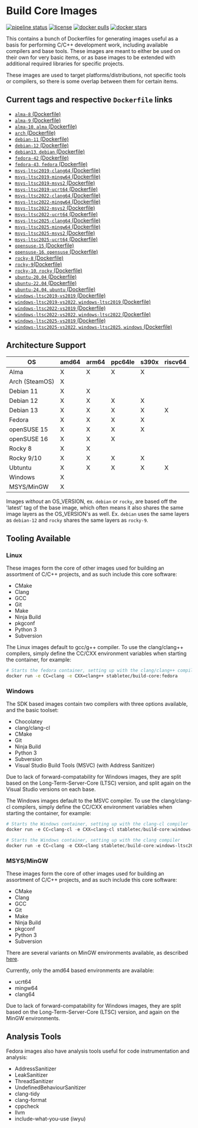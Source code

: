 # Build Core Images

[![pipeline status](https://git.stabletec.com/docker/build-core/badges/main/pipeline.svg)](https://git.stabletec.com/docker/build-core/commits/main)
[![license](https://img.shields.io/badge/license-Apache%202.0-blue.svg)](LICENSE)
[![docker pulls](https://img.shields.io/docker/pulls/stabletec/build-core.svg)](https://hub.docker.com/r/stabletec/build-core/)
[![docker stars](https://img.shields.io/docker/stars/stabletec/build-core.svg)](https://hub.docker.com/r/stabletec/build-core/)

This contains a bunch of Dockerfiles for generating images useful as a basis for performing C/C++ development work, including available compilers and base tools. These images are meant to either be used on their own for very basic items, or as base images to be extended with additional required libraries for specific projects.

These images are used to target platforms/distributions, not specific tools or compilers, so there is some overlap between them for certain items.

## Current tags and respective `Dockerfile` links

- [`alma-8` (Dockerfile)](https://github.com/StableCoder/docker-build-core/tree/main/alma/alma-8.Dockerfile)
- [`alma-9` (Dockerfile)](https://github.com/StableCoder/docker-build-core/tree/main/alma/alma-9.Dockerfile)
- [`alma-10`, `alma` (Dockerfile)](https://github.com/StableCoder/docker-build-core/tree/main/alma/alma-10.Dockerfile)
- [`arch` (Dockerfile)](https://github.com/StableCoder/docker-build-core/tree/main/arch/arch.Dockerfile)
- [`debian-11` (Dockerfile)](https://github.com/StableCoder/docker-build-core/tree/main/debian/debian-11.Dockerfile)
- [`debian-12` (Dockerfile)](https://github.com/StableCoder/docker-build-core/tree/main/debian/debian-12.Dockerfile)
- [`debian13`, `debian` (Dockerfile)](https://github.com/StableCoder/docker-build-core/tree/main/debian/debian-13.Dockerfile)
- [`fedora-42` (Dockerfile)](https://github.com/StableCoder/docker-build-core/tree/main/fedora/fedora-42.Dockerfile)
- [`fedora-43`, `fedora` (Dockerfile)](https://github.com/StableCoder/docker-build-core/tree/main/fedora/fedora-43.Dockerfile)
- [`msys-ltsc2019-clang64` (Dockerfile)](https://github.com/StableCoder/docker-build-core/tree/main/msys-ltsc2019/msys-ltsc2019-clang64.Dockerfile)
- [`msys-ltsc2019-mingw64` (Dockerfile)](https://github.com/StableCoder/docker-build-core/tree/main/msys-ltsc2019/msys-ltsc2019-mingw64.Dockerfile)
- [`msys-ltsc2019-msys2` (Dockerfile)](https://github.com/StableCoder/docker-build-core/tree/main/msys-ltsc2019/msys-ltsc2019-msys2.Dockerfile)
- [`msys-ltsc2019-ucrt64` (Dockerfile)](https://github.com/StableCoder/docker-build-core/tree/main/msys-ltsc2019/msys-ltsc2019-ucrt64.Dockerfile)
- [`msys-ltsc2022-clang64` (Dockerfile)](https://github.com/StableCoder/docker-build-core/tree/main/msys-ltsc2022/msys-ltsc2022-clang64.Dockerfile)
- [`msys-ltsc2022-mingw64` (Dockerfile)](https://github.com/StableCoder/docker-build-core/tree/main/msys-ltsc2022/msys-ltsc2022-mingw64.Dockerfile)
- [`msys-ltsc2022-msys2` (Dockerfile)](https://github.com/StableCoder/docker-build-core/tree/main/msys-ltsc2022/msys-ltsc2022-msys2.Dockerfile)
- [`msys-ltsc2022-ucrt64` (Dockerfile)](https://github.com/StableCoder/docker-build-core/tree/main/msys-ltsc2022/msys-ltsc2022-ucrt64.Dockerfile)
- [`msys-ltsc2025-clang64` (Dockerfile)](https://github.com/StableCoder/docker-build-core/tree/main/msys-ltsc2025/msys-ltsc2025-clang64.Dockerfile)
- [`msys-ltsc2025-mingw64` (Dockerfile)](https://github.com/StableCoder/docker-build-core/tree/main/msys-ltsc2025/msys-ltsc2025-mingw64.Dockerfile)
- [`msys-ltsc2025-msys2` (Dockerfile)](https://github.com/StableCoder/docker-build-core/tree/main/msys-ltsc2025/msys-ltsc2025-msys2.Dockerfile)
- [`msys-ltsc2025-ucrt64` (Dockerfile)](https://github.com/StableCoder/docker-build-core/tree/main/msys-ltsc2025/msys-ltsc2025-ucrt64.Dockerfile)
- [`opensuse-15` (Dockerfile)](https://github.com/StableCoder/docker-build-core/tree/main/opensuse/opensuse-15.Dockerfile)
- [`opensuse-16`, `opensuse` (Dockerfile)](https://github.com/StableCoder/docker-build-core/tree/main/opensuse/opensuse-16.Dockerfile)
- [`rocky-8` (Dockerfile)](https://github.com/StableCoder/docker-build-core/tree/main/rocky/rocky-8.Dockerfile)
- [`rocky-9`(Dockerfile)](https://github.com/StableCoder/docker-build-core/tree/main/rocky/rocky-9.Dockerfile)
- [`rocky-10`, `rocky` (Dockerfile)](https://github.com/StableCoder/docker-build-core/tree/main/rocky/rocky-10.Dockerfile)
- [`ubuntu-20.04` (Dockerfile)](https://github.com/StableCoder/docker-build-core/tree/main/ubuntu/ubuntu-20.04.Dockerfile)
- [`ubuntu-22.04` (Dockerfile)](https://github.com/StableCoder/docker-build-core/tree/main/ubuntu/ubuntu-22.04.Dockerfile)
- [`ubuntu-24.04`, `ubuntu` (Dockerfile)](https://github.com/StableCoder/docker-build-core/tree/main/ubuntu/ubuntu-24.04.Dockerfile)
- [`windows-ltsc2019-vs2019` (Dockerfile)](https://github.com/StableCoder/docker-build-core/tree/main/windows-ltsc2019/windows-ltsc2019-vs2019.Dockerfile)
- [`windows-ltsc2019-vs2022`, `windows-ltsc2019` (Dockerfile)](https://github.com/StableCoder/docker-build-core/tree/main/windows-ltsc2019/windows-ltsc2019-vs2022.Dockerfile)
- [`windows-ltsc2022-vs2019` (Dockerfile)](https://github.com/StableCoder/docker-build-core/tree/main/windows-ltsc2022/windows-ltsc2022-vs2019.Dockerfile)
- [`windows-ltsc2022-vs2022`, `windows-ltsc2022` (Dockerfile)](https://github.com/StableCoder/docker-build-core/tree/main/windows-ltsc2022/windows-ltsc2022-vs2022.Dockerfile)
- [`windows-ltsc2025-vs2019` (Dockerfile)](https://github.com/StableCoder/docker-build-core/tree/main/windows-ltsc2025/windows-ltsc2025-vs2019.Dockerfile)
- [`windows-ltsc2025-vs2022`, `windows-ltsc2025`, `windows` (Dockerfile)](https://github.com/StableCoder/docker-build-core/tree/main/windows-ltsc2025/windows-ltsc2025-vs2022.Dockerfile)

## Architecture Support

| OS             | amd64 | arm64 | ppc64le | s390x | riscv64 |
| -------------- | ----- | ----- | ------- | ----- | ------- |
| Alma           | X     | X     | X       | X     |         |
| Arch (SteamOS) | X     |       |         |       |         |
| Debian 11      | X     | X     |         |       |         |
| Debian 12      | X     | X     | X       | X     |         |
| Debian 13      | X     | X     | X       | X     | X       |
| Fedora         | X     | X     | X       | X     |         |
| openSUSE 15    | X     | X     | X       | X     |         |
| openSUSE 16    | X     | X     | X       |       |         |
| Rocky 8        | X     | X     |         |       |         |
| Rocky 9/10     | X     | X     | X       | X     |         |
| Ubtuntu        | X     | X     | X       | X     | X       |
| Windows        | X     |       |         |       |         |
| MSYS/MinGW     | X     |       |         |       |         |

Images *without* an OS_VERSION, ex. `debian` or `rocky`, are based off the 'latest' tag of the base image, which often means it also shares the same image layers as the OS_VERSION's as well. Ex. `debian` uses the same layers as `debian-12` and `rocky` shares the same layers as `rocky-9`.

## Tooling Available

### Linux

These images form the core of other images used for building an assortment of C/C++ projects, and as such include this core software:
- CMake
- Clang
- GCC
- Git
- Make
- Ninja Build
- pkgconf
- Python 3
- Subversion

The Linux images default to gcc/g++ compiler. To use the clang/clang++ compilers, simply define the CC/CXX environment variables when starting the container, for example:
```sh
# Starts the fedora container, setting up with the clang/clang++ compilers
docker run -e CC=clang -e CXX=clang++ stabletec/build-core:fedora
```

### Windows

The SDK based images contain two compilers with three options available, and the basic toolset:
- Chocolatey
- clang/clang-cl
- CMake
- Git
- Ninja Build
- Python 3
- Subversion
- Visual Studio Build Tools (MSVC) (with Address Sanitizer)

Due to lack of forward-compatability for Windows images, they are split based on the Long-Term-Server-Core (LTSC) version, and split again on the Visual Studio versions on each base.

The Windows images default to the MSVC compiler. To use the clang/clang-cl compilers, simply define the CC/CXX environment variables when starting the container, for example:
```powershell
# Starts the Windows container, setting up with the clang-cl compiler
docker run -e CC=clang-cl -e CXX=clang-cl stabletec/build-core:windows-ltsc2022

# Starts the Windows container, setting up with the clang compiler
docker run -e CC=clang -e CXX=clang stabletec/build-core:windows-ltsc2022
```

### MSYS/MinGW

These images form the core of other images used for building an assortment of C/C++ projects, and as such include this core software:
- CMake
- Clang
- GCC
- Git
- Make
- Ninja Build
- pkgconf
- Python 3
- Subversion

There are several variants on MinGW environments available, as described [here](https://www.msys2.org/docs/environments/).

Currently, only the amd64 based environments are available:
- ucrt64
- mingw64
- clang64

Due to lack of forward-compatability for Windows images, they are split based on the Long-Term-Server-Core (LTSC) version, and again on the MinGW environments.

## Analysis Tools

Fedora images also have analysis tools useful for code instrumentation and analysis:
- AddressSanitizer
- LeakSanitizer
- ThreadSanitizer
- UndefinedBehaviourSanitizer
- clang-tidy
- clang-format
- cppcheck
- llvm
- include-what-you-use (iwyu)
